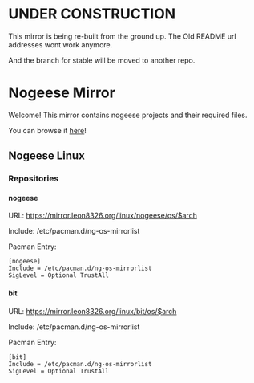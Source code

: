 # UNDER CONSTRUCTION
This mirror is being re-built from the ground up. The Old README url addresses wont work anymore.

And the branch for stable will be moved to another repo.
# Nogeese Mirror
Welcome! This mirror contains nogeese projects and their required files.

You can browse it [here](https://mirror.leon8326.org/)!
## Nogeese Linux
### Repositories
#### nogeese

URL: https://mirror.leon8326.org/linux/nogeese/os/$arch

Include: /etc/pacman.d/ng-os-mirrorlist

Pacman Entry:

```
[nogeese]
Include = /etc/pacman.d/ng-os-mirrorlist
SigLevel = Optional TrustAll
```
#### bit

URL: https://mirror.leon8326.org/linux/bit/os/$arch

Include: /etc/pacman.d/ng-os-mirrorlist

Pacman Entry:

```
[bit]
Include = /etc/pacman.d/ng-os-mirrorlist
SigLevel = Optional TrustAll
```
